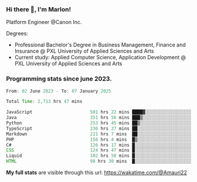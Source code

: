 
### Hi there 👋, I'm Marlon!

Platform Engineer @Canon Inc.

Degrees: 
- Professional Bachelor's Degree in Business Management, Finance and Insurance @ PXL University of Applied Sciences and Arts
- Current study: Applied Computer Science, Application Development @ PXL University of Applied Sciences and Arts

### Programming stats since june 2023.
<!--START_SECTION:waka-->

```java
From: 02 June 2023 - To: 07 January 2025

Total Time: 2,713 hrs 47 mins

JavaScript                      501 hrs 22 mins ████▓░░░░░░░░░░░░░░░░░░░░   18.11 %
Java                            351 hrs 56 mins ███▒░░░░░░░░░░░░░░░░░░░░░   12.71 %
Python                          253 hrs 45 mins ██▒░░░░░░░░░░░░░░░░░░░░░░   09.16 %
TypeScript                      236 hrs 27 mins ██░░░░░░░░░░░░░░░░░░░░░░░   08.54 %
Markdown                        221 hrs 7 mins  ██░░░░░░░░░░░░░░░░░░░░░░░   07.99 %
PHP                             156 hrs 4 mins  █▒░░░░░░░░░░░░░░░░░░░░░░░   05.64 %
C#                              126 hrs 17 mins █░░░░░░░░░░░░░░░░░░░░░░░░   04.56 %
CSS                             124 hrs 47 mins █░░░░░░░░░░░░░░░░░░░░░░░░   04.51 %
Liquid                          102 hrs 58 mins █░░░░░░░░░░░░░░░░░░░░░░░░   03.72 %
HTML                            98 hrs 30 mins  █░░░░░░░░░░░░░░░░░░░░░░░░   03.56 %
```

<!--END_SECTION:waka-->
**My full stats** are visible through this url: https://wakatime.com/@Amauri22
